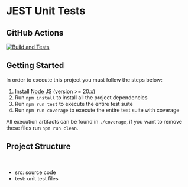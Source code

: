 # JEST Unit Tests

## GitHub Actions

[![Build and Tests](https://github.com/DiegoHahn/DiegoHahn-Turma01-Trabalho01/actions/workflows/node.js.yml/badge.svg?branch=main)](https://github.com/DiegoHahn/DiegoHahn-Turma01-Trabalho01/actions/workflows/node.js.yml)

## Getting Started

In order to execute this project you must follow the steps below:

1. Install [Node JS](https://nodejs.org/) (version >= 20.x)
1. Run `npm install` to install all the project dependencies
1. Run `npm run test` to execute the entire test suite
1. Run `npm run coverage` to execute the entire test suite with coverage

All execution artifacts can be found in `./coverage`, if you want to remove these files run `npm run clean`.

## Project Structure
</br>
<ul>
    <li>src: source code</li>
    <li>test: unit test files</li>
</ul>